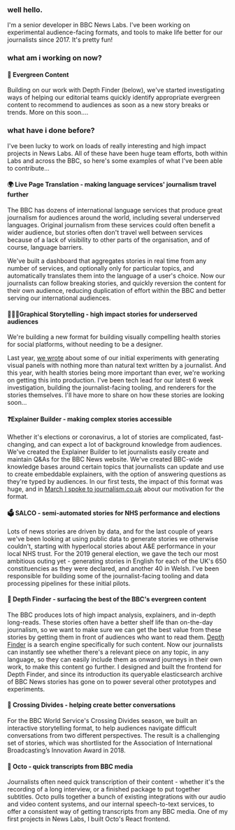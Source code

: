 ### well hello.
I'm a senior developer in BBC News Labs. I've been working on experimental audience-facing formats, and tools to make life better for our journalists since 2017. It's pretty fun!

### what am i working on now?

#### 🌲 Evergreen Content
Building on our work with Depth Finder (below), we've started investigating ways of helping our editorial teams quickly identify appropriate evergreen content to recommend to audiences as soon as a new story breaks or trends. More on this soon....


### what have i done before?

I've been lucky to work on loads of really interesting and high impact projects in News Labs. All of these have been huge team efforts, both within Labs and across the BBC, so here's some examples of what I've been able to contribute...

#### 🌍 Live Page Translation - making language services' journalism travel further
The BBC has dozens of international language services that produce great journalism for audiences around the world, including several underserved languages. Original journalism from these services could often benefit a wider audience, but stories often don't travel well between services because of a lack of visibility to other parts of the organisation, and of course, language barriers.

We've built a dashboard that aggregates stories in real time from any number of services, and optionally only for particular topics, and automatically translates them into the language of a user's choice. Now our journalists can follow breaking stories, and quickly reversion the content for their own audience, reducing duplication of effort within the BBC and better serving our international audiences.

#### 🦸🏼‍♂️Graphical Storytelling - high impact stories for underserved audiences
We're building a new format for building visually compelling health stories for social platforms, without needing to be a designer.

Last year, [we wrote](https://bbcnewslabs.co.uk/news/2020/graphical-storytelling/) about some of our initial experiments with generating visual panels with nothing more than natural text written by a journalist. And this year, with health stories being more important than ever, we're working on getting this into production. I've been tech lead for our latest 6 week investigation, building the journalist-facing tooling, and renderers for the stories themselves. I'll have more to share on how these stories are looking soon...

#### ❓Explainer Builder - making complex stories accessible
Whether it's elections or coronavirus, a lot of stories are complicated, fast-changing, and can expect a lot of background knowledge from audiences. We've created the Explainer Builder to let journalists easily create and maintain Q&As for the BBC News website. We've created BBC-wide knowledge bases around certain topics that journalists can update and use to create embeddable explainers, with the option of answering questions as they're typed by audiences. In our first tests, the impact of this format was huge, and in [March I spoke to journalism.co.uk](https://www.journalism.co.uk/news/bbc-news-experiments-with-explainer-feature-to-help-readers-make-sense-of-complex-stories/s2/a753374/) about our motivation for the format.

#### 🗳 SALCO - semi-automated stories for NHS performance and elections
Lots of news stories are driven by data, and for the last couple of years we've been looking at using public data to generate stories we otherwise couldn't, starting with hyperlocal stories about A&E performance in your local NHS trust. For the 2019 general election, we gave the tech our most ambitious outing yet - generating stories in English for each of the UK's 650 constituencies as they were declared, and another 40 in Welsh. I've been responsible for building some of the journalist-facing tooling and data processing pipelines for these initial pilots.

#### 🌊 Depth Finder - surfacing the best of the BBC's evergreen content
The BBC produces lots of high impact analysis, explainers, and in-depth long-reads. These stories often have a better shelf life than on-the-day journalism, so we want to make sure we can get the best value from these stories by getting them in front of audiences who want to read them. [Depth Finder](https://bbcnewslabs.co.uk/projects/depthfinder/) is a search engine specifically for such content. Now our journalists can instantly see whether there's a relevant piece on any topic, in any language, so they can easily include them as onward journeys in their own work, to make this content go further. I designed and built the frontend for Depth Finder, and since its introduction its queryable elasticsearch archive of BBC News stories has gone on to power several other prototypes and experiments.

#### 💬 Crossing Divides - helping create better conversations
For the BBC World Service's Crossing Divides season, we built an interactive storytelling format, to help audiences navigate difficult conversations from two different perspectives. The result is a challenging set of stories, which was shortlisted for the Association of International Broadcasting’s Innovation Award in 2018.

#### 🐙 Octo - quick transcripts from BBC media
Journalists often need quick transcription of their content - whether it's the recording of a long interview, or a finished package to put together subtitles. Octo pulls together a bunch of existing integrations with our audio and video content systems, and our internal speech-to-text services, to offer a consistent way of getting transcripts from any BBC media. One of my first projects in News Labs, I built Octo's React frontend.
